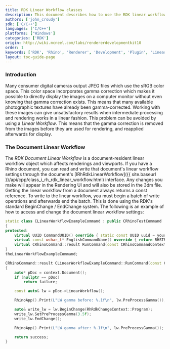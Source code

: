 ```yaml
---
title: RDK Linear Workflow classes
description: This document describes how to use the RDK linear workflow classes in C/C++.
authors: ['john_croudy']
sdk: ['C/C++']
languages: ['C/C++']
platforms: ['Windows']
categories: ['RDK']
origin: http://wiki.mcneel.com/labs/rendererdevelopmentkit10
order: 1
keywords: ['RDK', 'Rhino', 'Renderer', 'Development', 'Plugin', 'Linear Workflow']
layout: toc-guide-page
---
```

### Introduction
Many consumer digital cameras output JPEG files which use the sRGB color space. This color space incorporates gamma correction which makes it possible to directly display the images on a computer monitor without even knowing that gamma correction exists. This means that many available photographic textures have already been gamma-corrected. Working with these images can give unsatisfactory results when intermediate processing and rendering works in a linear fashion. This problem can be avoided by using a _Linear Workflow_. This means that the gamma correction is removed from the images before they are used for rendering, and reapplied afterwards for display.

### The Document Linear Workflow
The _RDK Document Linear Workflow_ is a document-resident linear workflow object which affects renderings and viewports. If you have a Rhino document, you can read and write that document's linear workflow settings through the document's [IRhRdkLinearWorkflow]({{ site.baseurl }}/api/cpp/class_i_rh_rdk_linear_workflow.html) interface. Any changes you make will appear in the Rendering UI and will also be stored in the 3dm file. Getting the linear workflow from a document always returns a const reference. To write to the linear workflow, you must begin a batch of write operations and afterwards end the batch. This is done using the RDK's standard BeginChange / EndChange system. The following is an example of how to access and change the document linear workflow settings:
```cpp
static class CLinearWorkflowExampleCommand : public CRhinoTestCommand
{
protected:
	virtual UUID CommandUUID() override { static const UUID uuid = your_uuid_here; return uuid; }
	virtual const wchar_t* EnglishCommandName() override { return RHSTR_LIT(L"LinearWorkflowExample"); }
	virtual CRhinoCommand::result RunCommand(const CRhinoCommandContext& context) override;
}
theLinearWorkflowExampleCommand;

CRhinoCommand::result CLinearWorkflowExampleCommand::RunCommand(const CRhinoCommandContext& context)
{
	auto* pDoc = context.Document();
	if (nullptr == pDoc)
		return failure;

	const auto& lw = pDoc->LinearWorkflow();

	RhinoApp().Print(L"LW gamma before: %.1f\n", lw.PreProcessGamma());

	auto& write_lw = lw.BeginChange(RhRdkChangeContext::Program);
	write_lw.SetPreProcessGamma(3.5f);
	write_lw.EndChange();

	RhinoApp().Print(L"LW gamma after: %.1f\n", lw.PreProcessGamma());

	return success;
}
```

